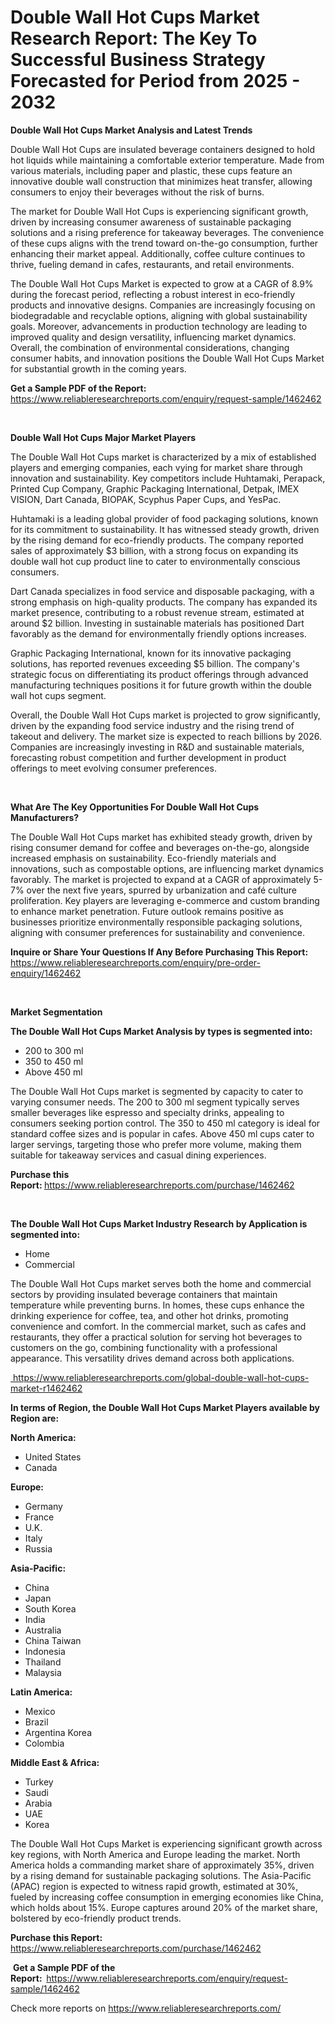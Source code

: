 <p><h1>Double Wall Hot Cups Market Research Report: The Key To Successful Business Strategy Forecasted for Period from 2025 - 2032</h1></p><p><strong>Double Wall Hot Cups Market Analysis and Latest Trends</strong></p>
<p><p>Double Wall Hot Cups are insulated beverage containers designed to hold hot liquids while maintaining a comfortable exterior temperature. Made from various materials, including paper and plastic, these cups feature an innovative double wall construction that minimizes heat transfer, allowing consumers to enjoy their beverages without the risk of burns. </p><p>The market for Double Wall Hot Cups is experiencing significant growth, driven by increasing consumer awareness of sustainable packaging solutions and a rising preference for takeaway beverages. The convenience of these cups aligns with the trend toward on-the-go consumption, further enhancing their market appeal. Additionally, coffee culture continues to thrive, fueling demand in cafes, restaurants, and retail environments.</p><p>The Double Wall Hot Cups Market is expected to grow at a CAGR of 8.9% during the forecast period, reflecting a robust interest in eco-friendly products and innovative designs. Companies are increasingly focusing on biodegradable and recyclable options, aligning with global sustainability goals. Moreover, advancements in production technology are leading to improved quality and design versatility, influencing market dynamics. Overall, the combination of environmental considerations, changing consumer habits, and innovation positions the Double Wall Hot Cups Market for substantial growth in the coming years.</p></p>
<p><strong>Get a Sample PDF of the Report:&nbsp;</strong> <a href="https://www.reliableresearchreports.com/enquiry/request-sample/1462462?utm_campaign=2146&utm_medium=2&utm_source=Github&utm_content=ia&utm_term=07022025&utm_id=double-wall-hot-cups">https://www.reliableresearchreports.com/enquiry/request-sample/1462462</a></p>
<p>&nbsp;</p>
<p><strong>Double Wall Hot Cups Major Market Players</strong></p>
<p><p>The Double Wall Hot Cups market is characterized by a mix of established players and emerging companies, each vying for market share through innovation and sustainability. Key competitors include Huhtamaki, Perapack, Printed Cup Company, Graphic Packaging International, Detpak, IMEX VISION, Dart Canada, BIOPAK, Scyphus Paper Cups, and YesPac.</p><p>Huhtamaki is a leading global provider of food packaging solutions, known for its commitment to sustainability. It has witnessed steady growth, driven by the rising demand for eco-friendly products. The company reported sales of approximately $3 billion, with a strong focus on expanding its double wall hot cup product line to cater to environmentally conscious consumers.</p><p>Dart Canada specializes in food service and disposable packaging, with a strong emphasis on high-quality products. The company has expanded its market presence, contributing to a robust revenue stream, estimated at around $2 billion. Investing in sustainable materials has positioned Dart favorably as the demand for environmentally friendly options increases.</p><p>Graphic Packaging International, known for its innovative packaging solutions, has reported revenues exceeding $5 billion. The company's strategic focus on differentiating its product offerings through advanced manufacturing techniques positions it for future growth within the double wall hot cups segment.</p><p>Overall, the Double Wall Hot Cups market is projected to grow significantly, driven by the expanding food service industry and the rising trend of takeout and delivery. The market size is expected to reach billions by 2026. Companies are increasingly investing in R&D and sustainable materials, forecasting robust competition and further development in product offerings to meet evolving consumer preferences.</p></p>
<p>&nbsp;</p>
<p><strong>What Are The Key Opportunities For Double Wall Hot Cups Manufacturers?</strong></p>
<p><p>The Double Wall Hot Cups market has exhibited steady growth, driven by rising consumer demand for coffee and beverages on-the-go, alongside increased emphasis on sustainability. Eco-friendly materials and innovations, such as compostable options, are influencing market dynamics favorably. The market is projected to expand at a CAGR of approximately 5-7% over the next five years, spurred by urbanization and café culture proliferation. Key players are leveraging e-commerce and custom branding to enhance market penetration. Future outlook remains positive as businesses prioritize environmentally responsible packaging solutions, aligning with consumer preferences for sustainability and convenience.</p></p>
<p><strong>Inquire or Share Your Questions If Any Before Purchasing This Report:</strong> <a href="https://www.reliableresearchreports.com/enquiry/pre-order-enquiry/1462462?utm_campaign=2146&utm_medium=2&utm_source=Github&utm_content=ia&utm_term=07022025&utm_id=double-wall-hot-cups">https://www.reliableresearchreports.com/enquiry/pre-order-enquiry/1462462</a></p>
<p>&nbsp;</p>
<p><strong>Market Segmentation</strong></p>
<p><strong>The Double Wall Hot Cups Market Analysis by types is segmented into:</strong></p>
<p><ul><li>200 to 300 ml</li><li>350 to 450 ml</li><li>Above 450 ml</li></ul></p>
<p><p>The Double Wall Hot Cups market is segmented by capacity to cater to varying consumer needs. The 200 to 300 ml segment typically serves smaller beverages like espresso and specialty drinks, appealing to consumers seeking portion control. The 350 to 450 ml category is ideal for standard coffee sizes and is popular in cafes. Above 450 ml cups cater to larger servings, targeting those who prefer more volume, making them suitable for takeaway services and casual dining experiences.</p></p>
<p><strong>Purchase this Report:&nbsp;</strong><a href="https://www.reliableresearchreports.com/purchase/1462462?utm_campaign=2146&utm_medium=2&utm_source=Github&utm_content=ia&utm_term=07022025&utm_id=double-wall-hot-cups">https://www.reliableresearchreports.com/purchase/1462462</a></p>
<p>&nbsp;</p>
<p><strong>The Double Wall Hot Cups Market Industry Research by Application is segmented into:</strong></p>
<p><ul><li>Home</li><li>Commercial</li></ul></p>
<p><p>The Double Wall Hot Cups market serves both the home and commercial sectors by providing insulated beverage containers that maintain temperature while preventing burns. In homes, these cups enhance the drinking experience for coffee, tea, and other hot drinks, promoting convenience and comfort. In the commercial market, such as cafes and restaurants, they offer a practical solution for serving hot beverages to customers on the go, combining functionality with a professional appearance. This versatility drives demand across both applications.</p></p>
<p><a href="https://www.reliableresearchreports.com/global-double-wall-hot-cups-market-r1462462?utm_campaign=2146&utm_medium=2&utm_source=Github&utm_content=ia&utm_term=07022025&utm_id=double-wall-hot-cups">&nbsp;https://www.reliableresearchreports.com/global-double-wall-hot-cups-market-r1462462</a></p>
<p><strong>In terms of Region, the Double Wall Hot Cups Market Players available by Region are:</strong></p>
<p>
    <p> <strong> North America: </strong>
        <ul>
            <li>United States</li>
            <li>Canada</li>
        </ul>
        </p> 
    <p> <strong> Europe: </strong>
        <ul>
            <li>Germany</li>
            <li>France</li>
            <li>U.K.</li>
            <li>Italy</li>
            <li>Russia</li>
        </ul>
        </p> 
    <p> <strong> Asia-Pacific: </strong>
        <ul>
            <li>China</li>
            <li>Japan</li>
            <li>South Korea</li>
            <li>India</li>
            <li>Australia</li>
            <li>China Taiwan</li>
            <li>Indonesia</li>
            <li>Thailand</li>
            <li>Malaysia</li>
        </ul>
        </p> 
    <p> <strong> Latin America: </strong>
        <ul>
            <li>Mexico</li>
            <li>Brazil</li>
            <li>Argentina Korea</li>
            <li>Colombia</li>
        </ul>
        </p> 
    <p> <strong> Middle East & Africa: </strong>
        <ul>
            <li>Turkey</li>
            <li>Saudi</li>
            <li>Arabia</li>
            <li>UAE</li>
            <li>Korea</li>
        </ul>
    </p>
    </p>
<p><p>The Double Wall Hot Cups Market is experiencing significant growth across key regions, with North America and Europe leading the market. North America holds a commanding market share of approximately 35%, driven by a rising demand for sustainable packaging solutions. The Asia-Pacific (APAC) region is expected to witness rapid growth, estimated at 30%, fueled by increasing coffee consumption in emerging economies like China, which holds about 15%. Europe captures around 20% of the market share, bolstered by eco-friendly product trends.</p></p>
<p><strong>Purchase this Report: </strong><a href="https://www.reliableresearchreports.com/purchase/1462462?utm_campaign=2146&utm_medium=2&utm_source=Github&utm_content=ia&utm_term=07022025&utm_id=double-wall-hot-cups">https://www.reliableresearchreports.com/purchase/1462462</a></p>
<p>&nbsp;<strong>Get a Sample PDF of the Report:&nbsp;&nbsp;</strong><a href="https://www.reliableresearchreports.com/enquiry/request-sample/1462462?utm_campaign=2146&utm_medium=2&utm_source=Github&utm_content=ia&utm_term=07022025&utm_id=double-wall-hot-cups">https://www.reliableresearchreports.com/enquiry/request-sample/1462462</a></p>
<p><strong></strong></p>
<p>Check more reports on <a href="https://www.reliableresearchreports.com/?utm_campaign=2146&utm_medium=2&utm_source=Github&utm_content=ia&utm_term=07022025&utm_id=double-wall-hot-cups">https://www.reliableresearchreports.com/</a></p>
